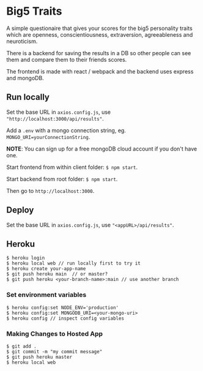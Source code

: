 # Big5 Traits

A simple questionaire that gives your scores for the big5 personality traits which are openness, conscientiousness, extraversion, agreeableness and neuroticism.

There is a backend for saving the results in a DB so other people can see them and compare them to their friends scores.

The frontend is made with react / webpack and the backend uses express and mongoDB.

## Run locally

Set the base URL in `axios.config.js`, use `"http://localhost:3000/api/results"`.

Add a `.env` with a mongo connection string, eg. `MONGO_URI=yourConnectionString`.

**NOTE**: You can sign up for a free mongoDB cloud account if you don't have one.

Start frontend from within client folder: `$ npm start`.

Start backend from root folder: `$ npm start`.

Then go to `http://localhost:3000`.

## Deploy

Set the base URL in `axios.config.js`, use `"<appURL>/api/results"`.

## Heroku

    $ heroku login
    $ heroku local web // run locally first to try it
    $ heroku create your-app-name
    $ git push heroku main  // or master?
    $ git push heroku <your-branch-name>:main // use another branch

### Set environment variables

    $ heroku config:set NODE_ENV='production'
    $ heroku config:set MONGODB_URI=<your-mongo-uri>
    $ heroku config // inspect config variables

### Making Changes to Hosted App

    $ git add .
    $ git commit -m "my commit message"
    $ git push heroku master
    $ heroku local web

